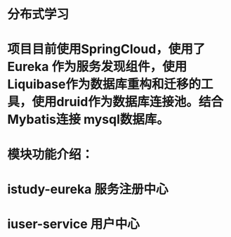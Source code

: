 # 分布式学习
# 项目目前使用SpringCloud，使用了Eureka 作为服务发现组件，使用Liquibase作为数据库重构和迁移的工具，使用druid作为数据库连接池。结合Mybatis连接   mysql数据库。
# 模块功能介绍：
# istudy-eureka 服务注册中心
# iuser-service 用户中心
